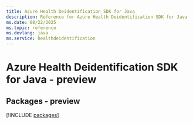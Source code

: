 ```yaml
---
title: Azure Health Deidentification SDK for Java
description: Reference for Azure Health Deidentification SDK for Java
ms.date: 08/22/2025
ms.topic: reference
ms.devlang: java
ms.service: healthdeidentification
---
```

# Azure Health Deidentification SDK for Java - preview
## Packages - preview
[!INCLUDE [packages](health-deidentification-index.md)]